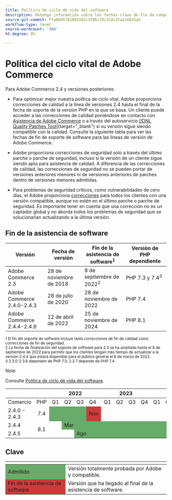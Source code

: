 ```yaml
---
title: Política de ciclo de vida del software
description: Obtenga información sobre las fechas clave de fin de compatibilidad de software para las versiones de Adobe Commerce.
source-git-commit: ffa8b957828833d2c3f9bc79c31dc3fa2c6035a5
workflow-type: tm+mt
source-wordcount: '368'
ht-degree: 8%

---
```



# Política del ciclo vital de Adobe Commerce

Para Adobe Commerce 2.4 y versiones posteriores:

- Para optimizar mejor nuestra política de ciclo vital, Adobe proporciona correcciones de calidad a la línea de versiones 2.4 hasta el final de la fecha de soporte de la versión PHP en la que se basa. Un cliente puede acceder a las correcciones de calidad poniéndose en contacto con [Asistencia de Adobe Commerce](https://developer.adobe.com/commerce/contributor/community/support/) o a través del autoservicio [[!DNL Quality Patches Tool]](https://experienceleague.adobe.com/tools/commerce-quality-patches/index.html){target=&quot;_blank&quot;} si su versión sigue siendo compatible con la calidad. Consulte la siguiente tabla para ver las fechas de fin de soporte de software para las líneas de versión de Adobe Commerce.

- Adobe proporciona correcciones de seguridad solo a través del último parche o parche de seguridad, incluso si la versión de un cliente sigue siendo apta para asistencia de calidad. A diferencia de las correcciones de calidad, las correcciones de seguridad no se pueden portar de versiones anteriores menores ni de versiones anteriores de parches dentro de versiones menores admitidas.

- Para problemas de seguridad críticos, como vulnerabilidades de cero días, el Adobe proporciona [correcciones](https://support.magento.com/hc/en-us/sections/360003869892-Known-issues-patches-attached-) para todos los clientes con una versión compatible, aunque no estén en el último parche o parche de seguridad. Es importante tener en cuenta que una corrección no es un captador global y no aborda todos los problemas de seguridad que se solucionarían actualizando a la última versión.

## Fin de la asistencia de software

| Versión | Fecha de versión | Fin de la asistencia de software<sup>1</sup> | Versión de PHP dependiente |
| -------------------------------- | ----------------- | ----------------------------------- | --------------------------- |
| Adobe Commerce 2.3 | 28 de noviembre de 2018 | 8 de septiembre de 2022<sup>2</sup> | PHP 7.3 y 7.4<sup>3</sup> |
| Adobe Commerce 2.4.0-2.4.3 | 28 de julio de 2020 | 28 de noviembre de 2022 | PHP 7.4 |
| Adobe Commerce 2.4.4-2.4.6 | 12 de abril de 2022 | 25 de noviembre de 2024 | PHP 8.1 |

<sup>1 El fin del soporte de software incluye tanto correcciones de fin de calidad como correcciones de fin de seguridad.</sup><br>
<sup>2 La fecha de finalización del soporte de software para 2.3 se ha ampliado hasta el 8 de septiembre de 2022 para permitir que los clientes tengan más tiempo de actualizar a la versión 2.4.4 que estará disponible para el público general el 8 de marzo de 2022.</sup><br>
<sup>3 2.3.0-2.3.6 dependen de PHP 7.3; 2.3.7 depende de PHP 7.4.</sup>

>[!NOTE]
>
>Consulte [Política de ciclo de vida del software](https://www.adobe.com/content/dam/cc/en/legal/terms/enterprise/pdfs/Adobe-Commerce-Software-Lifecycle-Policy.pdf).

<table>
<thead>
  <tr>
    <th colspan="2"></th>
    <th colspan="4">2022</th>
    <th colspan="4">2023</th>
    <th colspan="4">2024</th>
  </tr>
</thead>
<tbody>
  <tr>
    <td>Comercio</td>
    <td>PHP</td>
    <td>Q1</td>
    <td>Q2</td>
    <td>Q3</td>
    <td>Q4</td>
    <td>Q1</td>
    <td>Q2</td>
    <td>Q3</td>
    <td>Q4</td>
    <td>Q1</td>
    <td>Q2</td>
    <td>Q3</td>
    <td>Q4</td>
  </tr>
  <tr>
    <td>2.4.0 - 2.4.3</td>
    <td style="text-align:center">7.4</td>
    <td colspan="3" style="background-color:#67ac68;"></td>
    <td style="background-color:#cd3c3c;">Nov</td>
    <td colspan="8" ></td>
  </tr>
  <tr>
    <td>2.4.4</td>
    <td rowspan="2" style="text-align:center">8.1</td>
    <td></td>
    <td colspan="10" style="background-color:#67ac68;">Mar</td>
    <td rowspan="2" style="background-color:#cd3c3c;">Nov</td>
  </tr>
  <tr>
    <td>2.4.5</td>
    <td colspan="2"></td>
    <td colspan="9" style="background-color:#67ac68;">Ago</td>
  </tr>
</tbody>
</table>

## Clave

<table>
  <thead>
   <tr>
    <th></th>
    <th></th>
   </tr>
  </thead>
 <tbody>
  <tr>
   <td style="background-color:#67ac68;">Admitido</td>
   <td>Versión totalmente probada por Adobe y compatible.</td>
  </tr>
  <tr>
   <td style="background-color:#cd3c3c;">Fin de la asistencia de software</td>
   <td>Versión que ha llegado al final de la asistencia de software.</td>
  </tr>
 </tbody>
</table>
